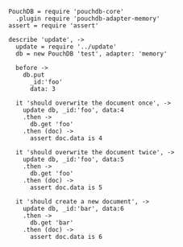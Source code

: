     PouchDB = require 'pouchdb-core'
      .plugin require 'pouchdb-adapter-memory'
    assert = require 'assert'

    describe 'update', ->
      update = require '../update'
      db = new PouchDB 'test', adapter: 'memory'

      before ->
        db.put
          _id:'foo'
          data: 3

      it 'should overwrite the document once', ->
        update db, _id:'foo', data:4
        .then ->
          db.get 'foo'
        .then (doc) ->
          assert doc.data is 4

      it 'should overwrite the document twice', ->
        update db, _id:'foo', data:5
        .then ->
          db.get 'foo'
        .then (doc) ->
          assert doc.data is 5

      it 'should create a new document', ->
        update db, _id:'bar', data:6
        .then ->
          db.get 'bar'
        .then (doc) ->
          assert doc.data is 6
